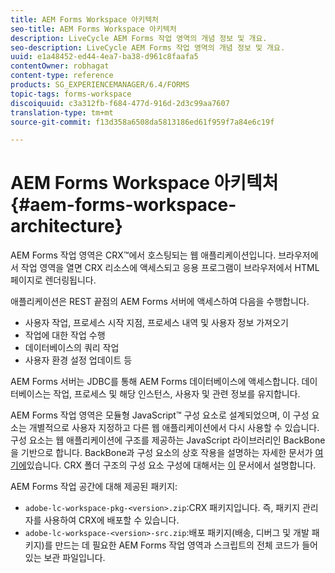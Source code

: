 ```yaml
---
title: AEM Forms Workspace 아키텍처
seo-title: AEM Forms Workspace 아키텍처
description: LiveCycle AEM Forms 작업 영역의 개념 정보 및 개요.
seo-description: LiveCycle AEM Forms 작업 영역의 개념 정보 및 개요.
uuid: e1a48452-ed44-4ea7-ba38-d961c8faafa5
contentOwner: robhagat
content-type: reference
products: SG_EXPERIENCEMANAGER/6.4/FORMS
topic-tags: forms-workspace
discoiquuid: c3a312fb-f684-477d-916d-2d3c99aa7607
translation-type: tm+mt
source-git-commit: f13d358a6508da5813186ed61f959f7a84e6c19f

---
```



# AEM Forms Workspace 아키텍처 {#aem-forms-workspace-architecture}

AEM Forms 작업 영역은 CRX™에서 호스팅되는 웹 애플리케이션입니다. 브라우저에서 작업 영역을 열면 CRX 리소스에 액세스되고 응용 프로그램이 브라우저에서 HTML 페이지로 렌더링됩니다.

애플리케이션은 REST 끝점의 AEM Forms 서버에 액세스하여 다음을 수행합니다.

* 사용자 작업, 프로세스 시작 지점, 프로세스 내역 및 사용자 정보 가져오기
* 작업에 대한 작업 수행
* 데이터베이스의 쿼리 작업
* 사용자 환경 설정 업데이트 등

AEM Forms 서버는 JDBC를 통해 AEM Forms 데이터베이스에 액세스합니다. 데이터베이스는 작업, 프로세스 및 해당 인스턴스, 사용자 및 관련 정보를 유지합니다.

AEM Forms 작업 영역은 모듈형 JavaScript™ 구성 요소로 설계되었으며, 이 구성 요소는 개별적으로 사용자 지정하고 다른 웹 애플리케이션에서 다시 사용할 수 있습니다. 구성 요소는 웹 애플리케이션에 구조를 제공하는 JavaScript 라이브러리인 BackBone을 기반으로 합니다. BackBone과 구성 요소의 상호 작용을 설명하는 자세한 문서가 [여기에](/help/forms/using/backbone-interaction.md)있습니다. CRX 폴더 구조의 구성 요소 구성에 대해서는 [이](/help/forms/using/folder-structure.md) 문서에서 설명합니다.

AEM Forms 작업 공간에 대해 제공된 패키지:

* `adobe-lc-workspace-pkg-<version>.zip`:CRX 패키지입니다. 즉, 패키지 관리자를 사용하여 CRX에 배포할 수 있습니다.
* `adobe-lc-workspace-<version>-src.zip`:배포 패키지(배송, 디버그 및 개발 패키지)를 만드는 데 필요한 AEM Forms 작업 영역과 스크립트의 전체 코드가 들어 있는 보관 파일입니다.
